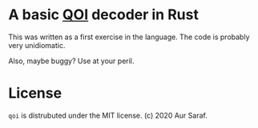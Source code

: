 # A basic [QOI](https://qoiformat.org) decoder in Rust

This was written as a first exercise in the language. The code is probably very unidiomatic.

Also, maybe buggy? Use at your peril.

# License

`qoi` is distrubuted under the MIT license. (c) 2020 Aur Saraf.